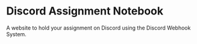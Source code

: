 # Discord Assignment Notebook
 A website to hold your assignment on Discord using the Discord Webhook System.
